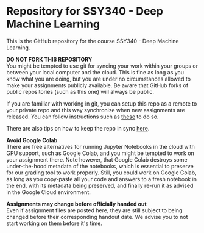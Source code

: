 # Repository for SSY340 - Deep Machine Learning
This is the GitHub repository for the course SSY340 - Deep Machine Learning.

**DO NOT FORK THIS REPOSITORY**\
You might be tempted to use git for syncing your work within your groups or between your local computer and the cloud. This is fine as long as you know what you are doing, but you are under no circumstances allowed to make your assignments publicly available. Be aware that GitHub forks of public repositories (such as this one) will always be public.

If you are familiar with working in git, you can setup this repo as a remote to your private repo and this way synchronize when new assignments are released. You can follow instructions such as [these](https://gist.github.com/0xjac/85097472043b697ab57ba1b1c7530274) to do so.

There are also tips on how to keep the repo in sync [here](https://github.com/dml-cth/deep-machine-learning/blob/master/instructions/04_keep_git_repo_in_sync.md).

**Avoid Google Colab**\
There are free alternatives for running Jupyter Notebooks in the cloud with GPU support, such as Google Colab, and you might be tempted to work on your assignment there. Note however, that Google Colab destroys some under-the-hood metadata of the notebooks, which is essential to preserve for our grading tool to work properly. Still, you could work on Google Colab, as long as you copy-paste all your code and answers to a fresh notebook in the end, with its metadata being preserved, and finally re-run it as advised in the Google Cloud environment.

**Assignments may change before officially handed out**\
Even if assignment files are posted here, they are still subject to being changed before their corresponding handout date. We advise you to not start working on them before it's time.
